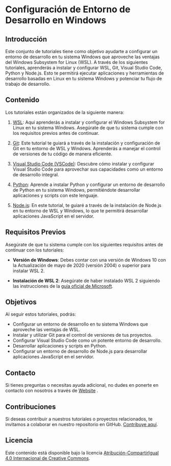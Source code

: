 # Configuración de Entorno de Desarrollo en Windows

## Introducción

Este conjunto de tutoriales tiene como objetivo ayudarte a configurar un entorno de desarrollo en tu sistema Windows que aproveche las ventajas del Windows Subsystem for Linux (WSL). A través de los siguientes tutoriales, aprenderás a instalar y configurar WSL, Git, Visual Studio Code, Python y Node.js. Esto te permitirá ejecutar aplicaciones y herramientas de desarrollo basadas en Linux en tu sistema Windows y potenciar tu flujo de trabajo de desarrollo.

## Contenido

Los tutoriales están organizados de la siguiente manera:

1. [WSL](/wsl/wsl.md): Aquí aprenderás a instalar y configurar el Windows Subsystem for Linux en tu sistema Windows. Asegúrate de que tu sistema cumple con los requisitos previos antes de continuar.

2. [Git](/git/info/git.md): Este tutorial te guiará a través de la instalación y configuración de Git en tu entorno de WSL y Windows. Aprenderás a manejar el control de versiones de tu código de manera eficiente.

3. [Visual Studio Code (VSCode)](vscode/vscode.md): Descubre cómo instalar y configurar Visual Studio Code para aprovechar sus capacidades como un entorno de desarrollo integral.

4. [Python](/python/python.md): Aprende a instalar Python y configurar un entorno de desarrollo de Python en tu sistema Windows, permitiéndote desarrollar aplicaciones y scripts con este lenguaje.

5. [Node.js](nodejs/nodejs.md): En este tutorial, te guiaré a través de la instalación de Node.js en tu entorno de WSL y Windows, lo que te permitirá desarrollar aplicaciones JavaScript en el servidor.

## Requisitos Previos

Asegúrate de que tu sistema cumple con los siguientes requisitos antes de continuar con los tutoriales:

- **Versión de Windows**: Debes contar con una versión de Windows 10 con la Actualización de mayo de 2020 (versión 2004) o superior para instalar WSL 2.

- **Instalación de WSL 2**: Asegúrate de haber instalado WSL 2 siguiendo las instrucciones de la [guía oficial de Microsoft](https://docs.microsoft.com/es-es/windows/wsl/install).

## Objetivos

Al seguir estos tutoriales, podrás:

- Configurar un entorno de desarrollo en tu sistema Windows que aproveche las ventajas de WSL.
- Instalar y utilizar Git para el control de versiones de tus proyectos.
- Configurar Visual Studio Code como un potente entorno de desarrollo.
- Desarrollar aplicaciones y scripts en Python.
- Configurar un entorno de desarrollo de Node.js para desarrollar aplicaciones JavaScript en el servidor.

## Contacto

Si tienes preguntas o necesitas ayuda adicional, no dudes en ponerte en contacto con nosotros a través de [Website](https://ingaamira.github.io/) .

## Contribuciones

Si deseas contribuir a nuestros tutoriales o proyectos relacionados, te invitamos a colaborar en nuestro repositorio en GitHub. [Contribuye aquí](https://github.com/engaamira/Prework).

## Licencia

Este contenido está disponible bajo la licencia [Atribución-CompartirIgual 4.0 Internacional de Creative Commons](https://creativecommons.org/licenses/by-sa/4.0/).
